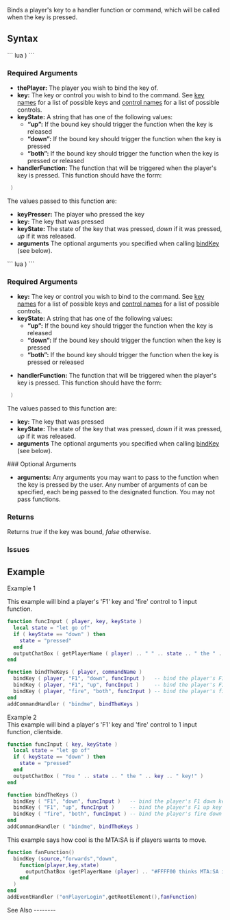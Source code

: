 Binds a player's key to a handler function or command, which will be called when the key is pressed.

Syntax
------

<section name="Server - Syntax 1" class="server" show="true">
``` lua
 )
```

### Required Arguments

-   **thePlayer:** The player you wish to bind the key of.
-   **key:** The key or control you wish to bind to the command. See [key names](/docs/key_names.md "wikilink") for a list of possible keys and [control names](/control_names.md "wikilink") for a list of possible controls.
-   **keyState:** A string that has one of the following values:
    -   **“up”:** If the bound key should trigger the function when the key is released
    -   **“down”:** If the bound key should trigger the function when the key is pressed
    -   **“both”:** If the bound key should trigger the function when the key is pressed or released
-   **handlerFunction:** The function that will be triggered when the player's key is pressed. This function should have the form:

  
``` lua
 )
```

The values passed to this function are:

-   **keyPresser:** The player who pressed the key
-   **key:** The key that was pressed
-   **keyState:** The state of the key that was pressed, *down* if it was pressed, *up* if it was released.
-   **arguments** The optional arguments you specified when calling [bindKey](/docs/bindKey.md "wikilink") (see below).

</section>
<section name="Client - Syntax 1" class="client" show="true">
``` lua
 ) 
```

### Required Arguments

-   **key:** The key or control you wish to bind to the command. See [key names](/docs/key_names.md "wikilink") for a list of possible keys and [control names](/control_names.md "wikilink") for a list of possible controls.
-   **keyState:** A string that has one of the following values:
    -   **“up”:** If the bound key should trigger the function when the key is released
    -   **“down”:** If the bound key should trigger the function when the key is pressed
    -   **“both”:** If the bound key should trigger the function when the key is pressed or released

<!-- -->

-   **handlerFunction:** The function that will be triggered when the player's key is pressed. This function should have the form:

  
``` lua
 )
```

The values passed to this function are:

-   **key:** The key that was pressed
-   **keyState:** The state of the key that was pressed, *down* if it was pressed, *up* if it was released.
-   **arguments** The optional arguments you specified when calling [bindKey](/docs/bindKey.md "wikilink") (see below).

</section>
### Optional Arguments

-   **arguments:** Any arguments you may want to pass to the function when the key is pressed by the user. Any number of arguments of can be specified, each being passed to the designated function. You may not pass functions.

### Returns

Returns *true* if the key was bound, *false* otherwise.

### Issues

Example
-------

Example 1

<section name="Server" class="server" show="true">
This example will bind a player's 'F1' key and 'fire' control to 1 input function.

``` lua
function funcInput ( player, key, keyState )
  local state = "let go of"
  if ( keyState == "down" ) then
    state = "pressed"
  end
  outputChatBox ( getPlayerName ( player) .. " " .. state .. " the " .. key .. " key!" )
end

function bindTheKeys ( player, commandName )
  bindKey ( player, "F1", "down", funcInput )   -- bind the player's F1 down key
  bindKey ( player, "F1", "up", funcInput )     -- bind the player's F1 up key
  bindKey ( player, "fire", "both", funcInput ) -- bind the player's fire down and up control
end
addCommandHandler ( "bindme", bindTheKeys )
```

</section>
Example 2

<section name="Client" class="client" show="true">
This example will bind a player's 'F1' key and 'fire' control to 1 input function, clientside.

``` lua
function funcInput ( key, keyState )
  local state = "let go of"
  if ( keyState == "down" ) then
    state = "pressed"
  end
  outputChatBox ( "You " .. state .. " the " .. key .. " key!" )
end

function bindTheKeys ()
  bindKey ( "F1", "down", funcInput )   -- bind the player's F1 down key
  bindKey ( "F1", "up", funcInput )     -- bind the player's F1 up key
  bindKey ( "fire", "both", funcInput ) -- bind the player's fire down and up control
end
addCommandHandler ( "bindme", bindTheKeys )
```

</section>
<section name="Server" class="server" show="true">
This example says how cool is the MTA:SA is if players wants to move.

``` lua
function fanFunction()
  bindKey (source,"forwards","down",
    function(player,key,state)
      outputChatBox (getPlayerName (player) .. "#FFFF00 thinks MTA:SA is so cool.",getRootElement(),255,255,0,true)
    end
  )
end
addEventHandler ("onPlayerLogin",getRootElement(),fanFunction)
```

</section>
See Also
--------
